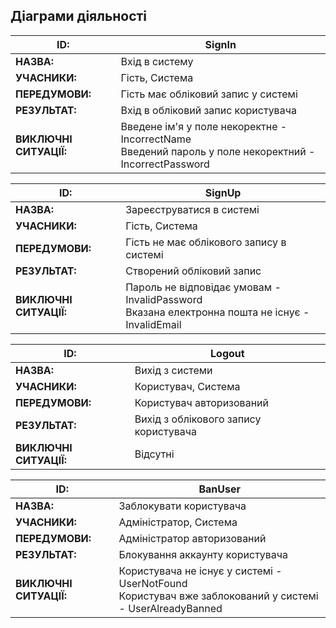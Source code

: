 ## Діаграми діяльності

| **ID:** | <span id="SignIn"> SignIn </span>|
|-|-|
| **НАЗВА:** | Вхід в систему |
| **УЧАСНИКИ:** | Гість, Система |
| **ПЕРЕДУМОВИ:** | Гість має обліковий запис у системі |
| **РЕЗУЛЬТАТ:** | Вхід в обліковий запис користувача |
| **ВИКЛЮЧНІ СИТУАЦІЇ:** | Введене ім'я у поле некоректне - IncorrectName <br/> Введений пароль у поле некоректний - IncorrectPassword |

| **ID:** | <span id="SignUp"> SignUp </span>|
|-|-|
| **НАЗВА:** | Зареєструватися в системі |
| **УЧАСНИКИ:** | Гість, Система |
| **ПЕРЕДУМОВИ:** | Гість не має облікового запису в системі |
| **РЕЗУЛЬТАТ:** | Створений обліковий запис |
| **ВИКЛЮЧНІ СИТУАЦІЇ:** | Пароль не відповідає умовам - InvalidPassword <br/> Вказана електронна пошта не існує - InvalidEmail |

| **ID:** | <span id="Logout"> Logout </span>|
|-|-|
| **НАЗВА:** | Вихід з системи |
| **УЧАСНИКИ:** | Користувач, Система |
| **ПЕРЕДУМОВИ:** | Користувач авторизований |
| **РЕЗУЛЬТАТ:** | Вихід з облікового запису користувача |
| **ВИКЛЮЧНІ СИТУАЦІЇ:** | Відсутні |

| **ID:** | <span id="BanUser"> BanUser </span>|
|-|-|
| **НАЗВА:** | 	Заблокувати користувача |
| **УЧАСНИКИ:** | Адміністратор, Система |
| **ПЕРЕДУМОВИ:** | Адміністратор авторизований |
| **РЕЗУЛЬТАТ:** | Блокування аккаунту користувача |
| **ВИКЛЮЧНІ СИТУАЦІЇ:** | Користувача не існує у системі - UserNotFound <br/> Користувач вже заблокований у системі - UserAlreadyBanned |
